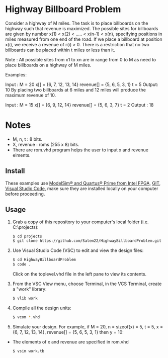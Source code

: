 # Highway Billboard Problem
Consider a highway of M miles. The task is to place billboards on the highway such that revenue is maximized. The possible sites for billboards are given by number x(1) < x(2) < ….. < x(n-1) < x(n), specifying positions in miles measured from one end of the road. If we place a billboard at position x(i), we receive a revenue of r(i) > 0. There is a restriction that no two billboards can be placed within t miles or less than it.

Note : All possible sites from x1 to xn are in range from 0 to M as need to place billboards on a highway of M miles.

Examples:



Input : M = 20
        x[]       = {6, 7, 12, 13, 14}
        revenue[] = {5, 6, 5,  3,  1}
        t = 5
Output: 10
By placing two billboards at 6 miles and 12
miles will produce the maximum revenue of 10.

Input : M = 15
        x[] = {6, 9, 12, 14}
        revenue[] = {5, 6, 3, 7}
        t = 2
Output : 18  

# Notes
- M, n, t : 8 bits.
- X, revenue : roms (255 x 8) bits.
- There are rom.vhd program helps the user to input x and revenue elments.
## Install

These examples use [ModelSim&reg; and Quartus&reg; Prime from Intel FPGA](http://fpgasoftware.intel.com/?edition=lite), [GIT](https://git-scm.com/download/win), [Visual Studio Code](https://code.visualstudio.com/download), make sure they are installed locally on your computer before proceeding.

## Usage

1. Grab a copy of this repository to your computer's local folder (i.e. C:\projects):

    ```sh
    $ cd projects
    $ git clone https://github.com/Salem22/HighwayBillboardProblem.git
    ```
2. Use Visual Studio Code (VSC) to edit and view the design files:

    ```sh
    $ cd HighwayBillboardProblem
    $ code .
    ```
    Click on the toplevel.vhd file in the left pane to view its contents.
    
3. From the VSC View menu, choose Terminal, in the VCS Terminal, create a "work" library:

    ```sh
    $ vlib work
    ```
    
4. Compile all the design units:

    ```sh
    $ vcom *.vhd
    ```
    
5. Simulate your design. For example, if M = 20, n = sizeof(x) = 5, t = 5, x = {6, 7, 12, 13, 14}, revenue[] = {5, 6, 5,  3,  1} then y = 10:
- The elements of x and revenue are specified in rom.vhd

    ```sh
    $ vsim work.tb
    ```
